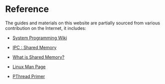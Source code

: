 # Reference

The guides and materials on this website are partially sourced from various contribution
on the Internet, it includes:

* [System Programming Wiki](https://github.com/angrave/SystemProgramming/wiki)

* [IPC : Shared Memory](https://users.cs.cf.ac.uk/Dave.Marshall/C/node27.html)

* [What is Shared Memory?](http://www.csl.mtu.edu/cs4411.ck/www/NOTES/process/shm/what-is-shm.html)

* [Linux Man Page](https://www.die.net)

* [PThread Primer](http://www8.cs.umu.se/kurser/TDBC64/VT03/pthreads/pthread-primer.pdf)
